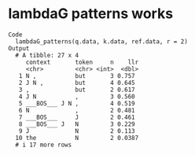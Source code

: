 # lambdaG patterns works

    Code
      lambdaG_patterns(q.data, k.data, ref.data, r = 2)
    Output
      # A tibble: 27 x 4
         context       token     n    llr
         <chr>         <chr> <int>  <dbl>
       1 N ,           but       3 0.757 
       2 J N ,         but       4 0.645 
       3 ,             but       2 0.617 
       4 J N           ,         3 0.560 
       5 ___BOS___ J N ,         4 0.519 
       6 N             ,         2 0.481 
       7 ___BOS___     J         2 0.461 
       8 ___BOS___ J   N         3 0.229 
       9 J             N         2 0.113 
      10 the           N         2 0.0387
      # i 17 more rows

